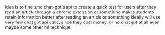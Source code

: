 idea is to fine tune chat-gpt's api to create a quick test for users after they read an article through a chrome extension or something
makes students retain information better after reading an article or something
ideally will use very few chat gpt api calls, since they cost money, or no chat gpt at all even
maybe some other ml technique